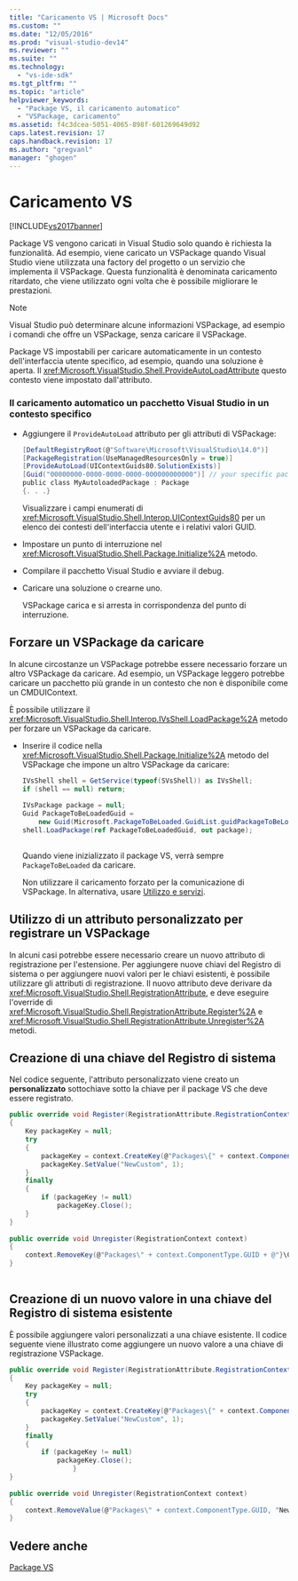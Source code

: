 ```yaml
---
title: "Caricamento VS | Microsoft Docs"
ms.custom: ""
ms.date: "12/05/2016"
ms.prod: "visual-studio-dev14"
ms.reviewer: ""
ms.suite: ""
ms.technology: 
  - "vs-ide-sdk"
ms.tgt_pltfrm: ""
ms.topic: "article"
helpviewer_keywords: 
  - "Package VS, il caricamento automatico"
  - "VSPackage, caricamento"
ms.assetid: f4c3dcea-5051-4065-898f-601269649d92
caps.latest.revision: 17
caps.handback.revision: 17
ms.author: "gregvanl"
manager: "ghogen"
---
```

# Caricamento VS
[!INCLUDE[vs2017banner](../code-quality/includes/vs2017banner.md)]

Package VS vengono caricati in Visual Studio solo quando è richiesta la funzionalità. Ad esempio, viene caricato un VSPackage quando Visual Studio viene utilizzata una factory del progetto o un servizio che implementa il VSPackage. Questa funzionalità è denominata caricamento ritardato, che viene utilizzato ogni volta che è possibile migliorare le prestazioni.  
  
> [!NOTE]
>  Visual Studio può determinare alcune informazioni VSPackage, ad esempio i comandi che offre un VSPackage, senza caricare il VSPackage.  
  
 Package VS impostabili per caricare automaticamente in un contesto dell'interfaccia utente specifico, ad esempio, quando una soluzione è aperta. Il <xref:Microsoft.VisualStudio.Shell.ProvideAutoLoadAttribute> questo contesto viene impostato dall'attributo.  
  
### Il caricamento automatico un pacchetto Visual Studio in un contesto specifico  
  
-   Aggiungere il `ProvideAutoLoad` attributo per gli attributi di VSPackage:  
  
    ```c#  
    [DefaultRegistryRoot(@"Software\Microsoft\VisualStudio\14.0")]  
    [PackageRegistration(UseManagedResourcesOnly = true)]  
    [ProvideAutoLoad(UIContextGuids80.SolutionExists)]  
    [Guid("00000000-0000-0000-0000-000000000000")] // your specific package GUID  
    public class MyAutoloadedPackage : Package  
    {. . .}  
    ```  
  
     Visualizzare i campi enumerati di <xref:Microsoft.VisualStudio.Shell.Interop.UIContextGuids80> per un elenco dei contesti dell'interfaccia utente e i relativi valori GUID.  
  
-   Impostare un punto di interruzione nel <xref:Microsoft.VisualStudio.Shell.Package.Initialize%2A> metodo.  
  
-   Compilare il pacchetto Visual Studio e avviare il debug.  
  
-   Caricare una soluzione o crearne uno.  
  
     VSPackage carica e si arresta in corrispondenza del punto di interruzione.  
  
## Forzare un VSPackage da caricare  
 In alcune circostanze un VSPackage potrebbe essere necessario forzare un altro VSPackage da caricare. Ad esempio, un VSPackage leggero potrebbe caricare un pacchetto più grande in un contesto che non è disponibile come un CMDUIContext.  
  
 È possibile utilizzare il <xref:Microsoft.VisualStudio.Shell.Interop.IVsShell.LoadPackage%2A> metodo per forzare un VSPackage da caricare.  
  
-   Inserire il codice nella <xref:Microsoft.VisualStudio.Shell.Package.Initialize%2A> metodo del VSPackage che impone un altro VSPackage da caricare:  
  
    ```c#  
    IVsShell shell = GetService(typeof(SVsShell)) as IVsShell;  
    if (shell == null) return;  
  
    IVsPackage package = null;  
    Guid PackageToBeLoadedGuid =   
        new Guid(Microsoft.PackageToBeLoaded.GuidList.guidPackageToBeLoadedPkgString);  
    shell.LoadPackage(ref PackageToBeLoadedGuid, out package);  
  
    ```  
  
     Quando viene inizializzato il package VS, verrà sempre `PackageToBeLoaded` da caricare.  
  
     Non utilizzare il caricamento forzato per la comunicazione di VSPackage. In alternativa, usare [Utilizzo e servizi](../extensibility/using-and-providing-services.md).  
  
## Utilizzo di un attributo personalizzato per registrare un VSPackage  
 In alcuni casi potrebbe essere necessario creare un nuovo attributo di registrazione per l'estensione. Per aggiungere nuove chiavi del Registro di sistema o per aggiungere nuovi valori per le chiavi esistenti, è possibile utilizzare gli attributi di registrazione. Il nuovo attributo deve derivare da <xref:Microsoft.VisualStudio.Shell.RegistrationAttribute>, e deve eseguire l'override di <xref:Microsoft.VisualStudio.Shell.RegistrationAttribute.Register%2A> e <xref:Microsoft.VisualStudio.Shell.RegistrationAttribute.Unregister%2A> metodi.  
  
## Creazione di una chiave del Registro di sistema  
 Nel codice seguente, l'attributo personalizzato viene creato un **personalizzato** sottochiave sotto la chiave per il package VS che deve essere registrato.  
  
```c#  
public override void Register(RegistrationAttribute.RegistrationContext context)  
{  
    Key packageKey = null;  
    try  
    {   
        packageKey = context.CreateKey(@"Packages\{" + context.ComponentType.GUID + @"}\Custom");  
        packageKey.SetValue("NewCustom", 1);  
    }  
    finally  
    {  
        if (packageKey != null)  
            packageKey.Close();  
    }  
}  
  
public override void Unregister(RegistrationContext context)  
{  
    context.RemoveKey(@"Packages\" + context.ComponentType.GUID + @"}\Custom");  
}  
  
```  
  
## Creazione di un nuovo valore in una chiave del Registro di sistema esistente  
 È possibile aggiungere valori personalizzati a una chiave esistente. Il codice seguente viene illustrato come aggiungere un nuovo valore a una chiave di registrazione VSPackage.  
  
```c#  
public override void Register(RegistrationAttribute.RegistrationContext context)  
{  
    Key packageKey = null;  
    try  
    {   
        packageKey = context.CreateKey(@"Packages\{" + context.ComponentType.GUID + "}");  
        packageKey.SetValue("NewCustom", 1);  
    }  
    finally  
    {  
        if (packageKey != null)  
            packageKey.Close();  
                }  
}  
  
public override void Unregister(RegistrationContext context)  
{  
    context.RemoveValue(@"Packages\" + context.ComponentType.GUID, "NewCustom");  
}  
```  
  
## Vedere anche  
 [Package VS](../extensibility/internals/vspackages.md)
